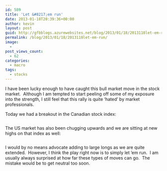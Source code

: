 ```yaml
---
id: 589
title: 'Let &#8217;em run'
date: 2013-01-18T20:39:36+00:00
author: kevin
layout: post
guid: http://gfbblogs.azurewebsites.net/blog/2013/01/18/2013118let-em-run/
permalink: /blog/2013/01/18/2013118let-em-run/
image:
  - 
post_views_count:
  - 62
categories:
  - macro
tags:
  - stocks
---
```

I have been lucky enough to have caught this bull market move in the stock market.  Although I am tempted to start peeling off some of my exposure into the strength, I still feel that this rally is quite &#8216;hated&#8217; by market professionals.

Today we had a breakout in the Canadian stock index:

<img class="aligncenter" alt="" src="http://themacrotourist.com/blogs/SPTSX60%20Jan%2018%2013.gif" />

The US market has also been chugging upwards and we are sitting at new highs on that index as well:

<img class="aligncenter" alt="" src="http://themacrotourist.com/blogs/SPX%20Jan%2018%2013.gif" />

I would by no means advocate adding to large longs as we are quite extended.  However, I think the play right now is to simply let &#8217;em run.  I am usually always surprised at how far these types of moves can go.  The mistake would be to get neutral too soon.